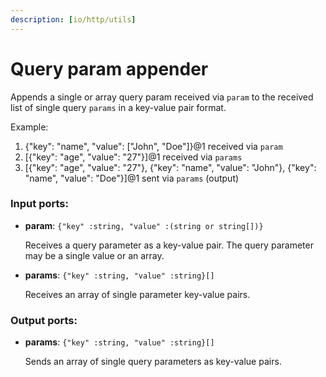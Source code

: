 ```yaml
---
description: [io/http/utils]
---
```


# Query param appender

Appends a single or array query param received via `param` to the received list of single query `params` in a key-value pair format.

Example:
1. {"key": "name", "value": ["John", "Doe"]}@1 received via `param`
2. [{"key": "age", "value": "27"}]@1 received via `params`
3. [{"key": "age", "value": "27"}, {"key": "name", "value": "John"}, {"key": "name", "value": "Doe"}]@1 sent via `params` (output)

### Input ports:

* __param__: `{"key" :string, "value" :(string or string[])}`

    Receives a query parameter as a key-value pair. The query parameter may be a single value or an array.


* __params__: `{"key" :string, "value" :string}[]`

    Receives an array of single parameter key-value pairs.

### Output ports:

* __params__: `{"key" :string, "value" :string}[]`

    Sends an array of single query parameters as key-value pairs.

